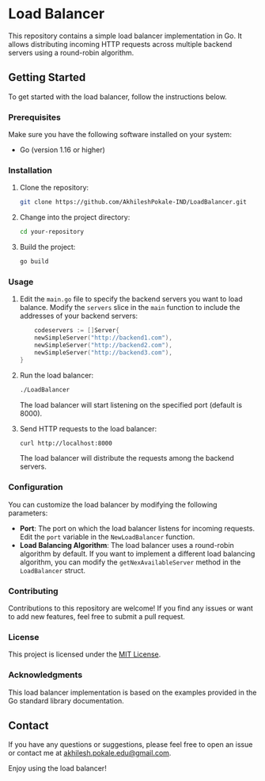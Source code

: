 # Load Balancer

This repository contains a simple load balancer implementation in Go. It allows distributing incoming HTTP requests across multiple backend servers using a round-robin algorithm.

## Getting Started

To get started with the load balancer, follow the instructions below.

### Prerequisites

Make sure you have the following software installed on your system:

- Go (version 1.16 or higher)

### Installation

1. Clone the repository:

   ```bash
   git clone https://github.com/AkhileshPokale-IND/LoadBalancer.git
   ```
2. Change into the project directory:
   ```bash
   cd your-repository
   ```
3. Build the project:

   ```bash
   go build
   ```
### Usage

1. Edit the `main.go` file to specify the backend servers you want to load balance. Modify the `servers` slice in the `main` function to include the addresses of your backend servers:

   ```go
	   codeservers := []Server{
       newSimpleServer("http://backend1.com"),
       newSimpleServer("http://backend2.com"),
       newSimpleServer("http://backend3.com"),
   }
   ```
2. Run the load balancer:
   ```bash
   ./LoadBalancer
   ```

   The load balancer will start listening on the specified port (default is 8000).

3. Send HTTP requests to the load balancer:

   ``` bash
   curl http://localhost:8000
   ```

   The load balancer will distribute the requests among the backend servers.

### Configuration

You can customize the load balancer by modifying the following parameters:

- **Port**: The port on which the load balancer listens for incoming requests. Edit the `port` variable in the `NewLoadBalancer` function.
- **Load Balancing Algorithm**: The load balancer uses a round-robin algorithm by default. If you want to implement a different load balancing algorithm, you can modify the `getNexAvailableServer` method in the `LoadBalancer` struct.

### Contributing

Contributions to this repository are welcome! If you find any issues or want to add new features, feel free to submit a pull request.

### License

This project is licensed under the [MIT License](https://github.com/AkhileshPokale-IND/LoadBalancer/blob/main/LICENSE).

### Acknowledgments

This load balancer implementation is based on the examples provided in the Go standard library documentation.

## Contact

If you have any questions or suggestions, please feel free to open an issue or contact me at [akhilesh.pokale.edu@gmail.com](mailto:akhilesh.pokale.edu@gmail.com).

Enjoy using the load balancer!

